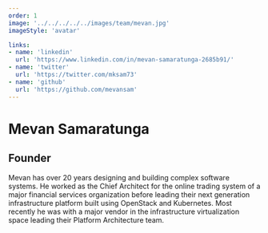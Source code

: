 ```yaml
---
order: 1
image: '../../../../../images/team/mevan.jpg'
imageStyle: 'avatar'

links:
- name: 'linkedin'
  url: 'https://www.linkedin.com/in/mevan-samaratunga-2685b91/'
- name: 'twitter'
  url: 'https://twitter.com/mksam73'
- name: 'github'
  url: 'https://github.com/mevansam'
---
```


# Mevan Samaratunga

## Founder

Mevan has over 20 years designing and building complex software systems. He worked as the Chief Architect for the online trading system of a major financial services organization before leading their next generation infrastructure platform built using OpenStack and Kubernetes. Most recently he was with a major vendor in the infrastructure virtualization space leading their Platform Architecture team.
